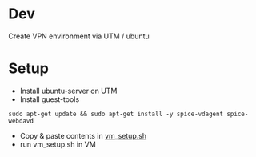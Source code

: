 # Dev

Create VPN environment via UTM / ubuntu

# Setup

- Install ubuntu-server on UTM
- Install guest-tools

```shell
sudo apt-get update && sudo apt-get install -y spice-vdagent spice-webdavd
```

- Copy & paste contents in [vm_setup.sh](./vm_setup.sh)
- run vm_setup.sh in VM
